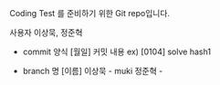 Coding Test 를 준비하기 위한 Git repo입니다.

사용자
이상묵, 정준혁

- commit 양식
[월일] 커밋 내용
ex) [0104] solve hash1

- branch 명
[이름]
이상묵 - muki
정준혁 -
